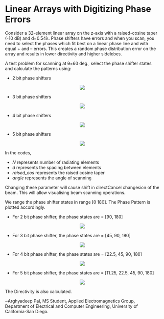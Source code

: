 # Linear Arrays with Digitizing Phase Errors

Consider a 32-element linear array on the z-axis with a raised-cosine taper (-10 dB) and d=0.54λ. Phase shifters have errors and when you scan, you need to select the phases which
fit best on a linear phase line and with equal + and – errors. This creates a random phase distribution error on the array and results in lower directivity and higher sidelobes. 

A test problem for scanning at θ=60 deg., select the phase shifter states and calculate the patterns using:
- 2 bit phase shifters

<p align="center">
<img src="https://user-images.githubusercontent.com/122711883/212532401-310e5bf7-d200-475b-a851-bdf6610256ed.png" />
</p>

- 3 bit phase shifters

<p align="center">
<img src="https://user-images.githubusercontent.com/122711883/212532536-470b4a05-9d2e-4eee-b355-b7e186d4aff2.png" />
</p>

- 4 bit phase shifters

<p align="center">
<img src="https://user-images.githubusercontent.com/122711883/212532691-178cabb7-8fed-431c-9e15-037f63b0831a.png" />
</p>

- 5 bit phase shifters

<p align="center">
<img src="https://user-images.githubusercontent.com/122711883/212532898-4591daab-5d1e-435f-a801-31bb178d6f01.png" />
</p>






In the codes, 
- _N_ represents number of radiating elements
- _d_ represents the spacing between elements
- _raised_cos_ represents the raised cosine taper
- _angle_ represents the angle of scanning 

Changing these parameter will cause shift in directCancel changesion of the beam. This will allow visualising beam scanning operations.

We range the phase shifter states in range [0 180]. The Phase Pattern is plotted accordingly. 
- For 2 bit phase shifter, the phase states are = [90, 180]

<p align="center">
<img src="https://user-images.githubusercontent.com/122711883/212532402-99f14004-b144-4d9f-862c-f587922c7bf2.png" />
</p>

- For 3 bit phase shifter, the phase states are = [45, 90, 180]

<p align="center">
<img src="https://user-images.githubusercontent.com/122711883/212532538-af15a2ba-4a5e-4657-8aef-3877f35ed453.png" />
</p>

- For 4 bit phase shifter, the phase states are = [22.5, 45, 90, 180]

<p align="center">
<img src="https://user-images.githubusercontent.com/122711883/212532689-264bc46a-d326-4243-8358-c2dbd2542258.png" />
</p>

- For 5 bit phase shifter, the phase states are = [11.25, 22.5, 45, 90, 180]

<p align="center">
<img src="https://user-images.githubusercontent.com/122711883/212532899-9abd50f1-b5e0-4cdb-a848-64462e76d07c.png" />
</p>


The Directivity is also calculated.

~Arghyadeep Pal, MS Student, Applied Electromagnetics Group, Department of Electrical and Computer Engineering, University of California-San Diego.

